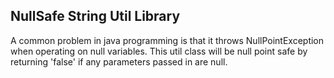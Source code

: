 ## NullSafe String Util Library

A common problem in java programming is that it throws NullPointException when operating on null variables. This util class will be null point safe by returning 'false' if any parameters passed in are null. 
